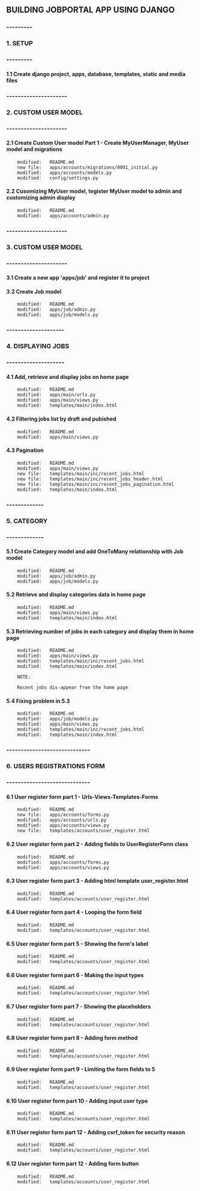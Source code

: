 ## BUILDING JOBPORTAL APP USING DJANGO


### ---------
### 1. SETUP
### ---------

#### 1.1 Create django project, apps, database, templates, static and media files


### ---------------------
### 2. CUSTOM USER MODEL 
### ---------------------


#### 2.1 Create Custom User model Part 1 -  Create MyUserManager, MyUser model and migrations

        modified:   README.md
        new file:   apps/accounts/migrations/0001_initial.py
        modified:   apps/accounts/models.py
        modified:   config/settings.py


#### 2.2 Cusomizing MyUser model, tegister MyUser model to admin and customizing admin display

        modified:   README.md
        modified:   apps/accounts/admin.py


### ---------------------
### 3. CUSTOM USER MODEL 
### ---------------------


#### 3.1 Create a new app 'apps/job' and register it to project


#### 3.2 Create Job model

        modified:   README.md
        modified:   apps/job/admin.py
        modified:   apps/job/models.py


### --------------------
### 4. DISPLAYING JOBS
### --------------------


#### 4.1 Add, retrieve and display jobs on home page

        modified:   README.md
        modified:   apps/main/urls.py
        modified:   apps/main/views.py
        modified:   templates/main/index.html


#### 4.2 Filtering jobs list by draft and pubished

        modified:   README.md
        modified:   apps/main/views.py 


#### 4.3 Pagination

        modified:   README.md
        modified:   apps/main/views.py
        new file:   templates/main/inc/recent_jobs.html
        new file:   templates/main/inc/recent_jobs_header.html
        new file:   templates/main/inc/recent_jobs_pagination.html
        modified:   templates/main/index.html


### -------------
### 5. CATEGORY
### -------------


#### 5.1 Create Category model and add OneToMany relationship with Job model

        modified:   README.md
        modified:   apps/job/admin.py
        modified:   apps/job/models.py


#### 5.2 Retrieve and display categories data in home page

        modified:   README.md
        modified:   apps/main/views.py
        modified:   templates/main/index.html


#### 5.3 Retrieving number of jobs in each category and display them in home page

        modified:   README.md
        modified:   apps/main/views.py
        modified:   templates/main/inc/recent_jobs.html
        modified:   templates/main/index.html

        NOTE:

        Recent jobs dis-appear from the home page


#### 5.4 Fixing  problem in 5.3       

        modified:   README.md
        modified:   apps/job/models.py
        modified:   apps/main/views.py
        modified:   templates/main/inc/recent_jobs.html
        modified:   templates/main/index.html


### -----------------------------
### 6. USERS REGISTRATIONS FORM
### -----------------------------


#### 6.1 User register form part 1 - Urls-Views-Templates-Forms

        modified:   README.md
        new file:   apps/accounts/forms.py
        modified:   apps/accounts/urls.py
        modified:   apps/accounts/views.py
        new file:   templates/accounts/user_register.html

#### 6.2 User register form part 2 - Adding fields to UserRegisterForm class

        modified:   README.md
        modified:   apps/accounts/forms.py
        modified:   apps/accounts/views.py


#### 6.3 User register form part 3 - Adding html template user_register.html

        modified:   README.md
        modified:   templates/accounts/user_register.html


#### 6.4 User register form part 4 - Looping the form field  

        modified:   README.md
        modified:   templates/accounts/user_register.html



#### 6.5 User register form part 5 - Showing the form's label

        modified:   README.md
        modified:   templates/accounts/user_register.html


#### 6.6 User register form part 6 - Making the input types

        modified:   README.md
        modified:   templates/accounts/user_register.html


#### 6.7 User register form part 7 - Showing the placeholders

        modified:   README.md
        modified:   templates/accounts/user_register.html


#### 6.8 User register form part 8 - Adding form method

        modified:   README.md
        modified:   templates/accounts/user_register.html


#### 6.9 User register form part 9 - Limiting the form fields to 5

        modified:   README.md
        modified:   templates/accounts/user_register.html


#### 6.10 User register form part 10 - Adding input user type

        modified:   README.md
        modified:   templates/accounts/user_register.html


#### 6.11 User register form part 12 - Adding csrf_token for security reason

        modified:   README.md
        modified:   templates/accounts/user_register.html


#### 6.12 User register form part 12 - Adding form button

        modified:   README.md
        modified:   templates/accounts/user_register.html











































































































































